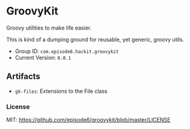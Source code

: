 GroovyKit
=========
Groovy utilities to make life easier.

This is kind of a dumping ground for reusable, yet generic, groovy utils.

- Group ID: `com.episode6.hackit.groovykit`
- Current Version: `0.0.1`

## Artifacts
- `gk-files`: Extensions to the File class

### License
MIT: https://github.com/episode6/groovykit/blob/master/LICENSE